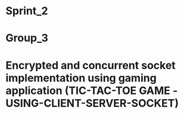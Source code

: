 # Sprint_2
# Group_3
# Encrypted and concurrent socket implementation  using gaming application (TIC-TAC-TOE GAME -USING-CLIENT-SERVER-SOCKET)
